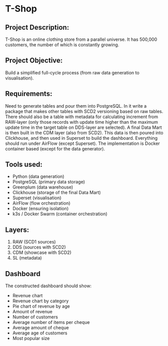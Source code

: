 # T-Shop
## Project Description:
T-Shop is an online clothing store from a parallel universe. It has 500,000 customers, the number of which is constantly growing.

## Project Objective:
Build a simplified full-cycle process (from raw data generation to visualisation).

## Requirements:
Need to generate tables and pour them into PostgreSQL. In it write a package that makes other tables with SCD2 versioning based on raw tables. There should also be a table with metadata for calculating increment from RAW-layer (only those records with update time higher than the maximum update time in the target table on DDS-layer are selected). A final Data Mart is then built in the CDM layer (also from SCD2).
This data is then poured into Clickhouse, and then used in Superset to build the dashboard. 
Everything should run under AirFlow (except Superset). The implementation is Docker container based (except for the data generator).

## Tools used:
- Python (data generation)
- PostgreSQL (primary data storage)
- Greenplum (data warehouse)
- Clickhouse (storage of the final Data Mart)
- Superset (visualisation)
- AirFlow (flow orchestration)
- Docker (ensuring isolation)
- k3s / Docker Swarm (container orchestration)

## Layers:
1. RAW (SCD1 sources)
2. DDS (sources with SCD2)
3. CDM (showcase with SCD2)
4. SL (metadata)


## Dashboard

The constructed dashboard should show:
- Revenue chart
- Revenue chart by category
- Pie chart of revenue by age
- Amount of revenue
- Number of customers
- Average number of items per cheque
- Average amount of cheque
- Average age of customers
- Most popular size
